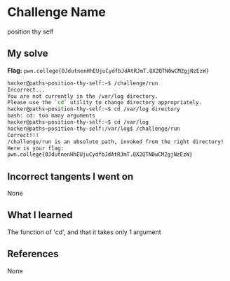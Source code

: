 # Challenge Name
position thy self

## My solve
**Flag:** `pwn.college{0JdutnenHhEUjuCydfbJdAtRJmT.QX2QTN0wCM2gjNzEzW}`

```bash
hacker@paths~position-thy-self:~$ /challenge/run
Incorrect...
You are not currently in the /var/log directory.
Please use the `cd` utility to change directory appropriately.
hacker@paths~position-thy-self:~$ cd /var/log directory
bash: cd: too many arguments
hacker@paths~position-thy-self:~$ cd /var/log
hacker@paths~position-thy-self:/var/log$ /challenge/run
Correct!!!
/challenge/run is an absolute path, invoked from the right directory!
Here is your flag:
pwn.college{0JdutnenHhEUjuCydfbJdAtRJmT.QX2QTN0wCM2gjNzEzW}
```

## Incorrect tangents I went on
None

## What I learned
The function of 'cd', and that it takes only 1 argument

## References 
None
